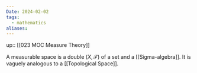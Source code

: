 ```yaml
---
Date: 2024-02-02
tags:
  - mathematics
aliases:
---
```

up:: [[023 MOC Measure Theory]]

A measurable space is a double $(X, \mathcal{F})$ of a set and a [[Sigma-algebra]]. It is vaguely analogous to a [[Topological Space]].
